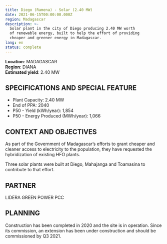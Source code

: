 ```yaml
---
title: Diego (Ramena) - Solar (2.40 MW)
date: 2021-06-15T00:00:00.000Z
region: Madagascar
description: >-
  Solar plant in the city of Diego producing 2.40 MW worth
  of renewable energy, built to help the effort of providing
  cheaper and greener energy in Madagascar.
lang: en
status: complete
---
```

**Location**: MADAGASCAR<br>
**Region**: DIANA<br>
**Estimated yield**: 2.40 MW<br>

## SPECIFICATIONS AND SPECIAL FEATURE

* Plant Capacity: 2.40 MW
* End of PPA: 2040
* P50 - Yield (kWh/year): 1,854
* P50 - Energy Produced (MWh/year): 1,066

## CONTEXT AND OBJECTIVES

As part of the Government of Madagascar’s efforts to grant cheaper and cleaner access to electricity to the population, they have requested the hybridization of existing HFO plants.

Three solar plants were built at Diego, Mahajanga and Toamasina to contribute to that effort.

## PARTNER

LIDERA GREEN POWER PCC

## PLANNING

Construction has been completed in 2020 and the site is in operation. Since its commission, an extension has been under construction and should be commissioned by Q3 2021. 